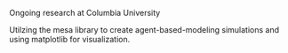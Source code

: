 Ongoing research at Columbia University

Utilzing the mesa library to create agent-based-modeling simulations and using matplotlib for visualization.

